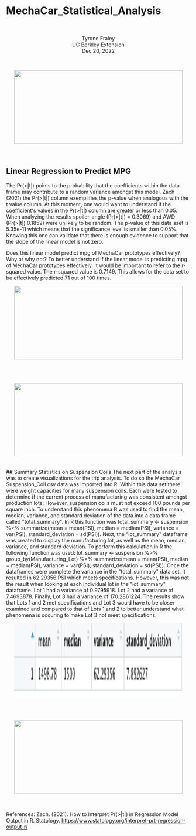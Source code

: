 # MechaCar_Statistical_Analysis
<br/>
<p align="center">Tyrone Fraley<br/>
UC Berkley Extension<br/>
Dec 20, 2022<br/>
<p/>
<br/>
<p align="center">
  <img width="460" height="200" src="Images/.jpeg">
</p>
<br/>

## Linear Regression to Predict MPG

The Pr(>|t|) points to the probability that the coefficients within the data frame may contribute to a random variance amongst this model. Zach (2021) the Pr(>|t|) column exemplifies the p-value when analogous with the t value column. At this moment, one would want to understand if the coefficient's values in the Pr(>|t|) column are greater or less than 0.05. When analyzing the results spoiler_angle (Pr(>|t|) = 0.3069) and AWD (Pr(>|t|) 0.1852) were unlikely to be random.
The p-value of this data sset is 5.35e-11 which means that the significance level is smaller than 0.05%. Knowing this one can validate that there is enough evidence to support that the slope of the linear model is not zero.

Does this linear model predict mpg of MechaCar prototypes effectively? Why or why not?
To better understand if the linear model is predicting mpg of MechaCar prototypes effectively. It would be important to refer to the r-squared value. The r-squared value is 0.7149. This allows for the data set to be effectively predicted 71 out of 100 times. 
<br/>
<p align="center">
  <img width="460" height="200" src="Images/MPGDF.jpeg">
</p>
<br/>
<br/>
<p align="center">
  <img width="460" height="200" src="Images/MPG_LM.jpeg">
</p>
<br/>
## Summary Statistics on Suspension Coils
The next part of the analysis was to create visualizations for the trip analysis. To do so the MechaCar Suspension_Coil.csv data was imported into R. Within this data set there were weight capacities for many suspension coils. Each were tested to determine if the current process of manufacturing was consistent amongst production lots. However, suspension coils must not exceed 100 pounds per square inch. To understand this phenomena R was used to find the mean, median, variance, and standard deviation of the data into a data frame called "total_summary". In R this function was total_summary <- suspension %>% summarize(mean = mean(PSI), median = median(PSI), variance = var(PSI), standard_deviation = sd(PSI)). Next, the "lot_summary" dataframe was created to display the manufacturing lot, as well as the mean, median, variance, and standard deviation. To perform this calculation in R the following function was used: lot_summary <- suspension %>% group_by(Manufacturing_Lot) %>% summarize(mean = mean(PSI), median = median(PSI), variance = var(PSI), standard_deviation = sd(PSI)). 
Once the dataframes were complete the variance in the "total_summary" data set. It resulted in 62.29356 PSI which meets specifications. However, this was not the result when looking at each individual lot in the "lot_summary" dataframe. Lot 1 had a variance of 0.9795918. Lot 2 had a variance of 7.4693878. Finally, Lot 3 had a variance of 170.2861224. The results show that Lots 1 and 2 met specifications and Lot 3 would have to be closer examined and compared to that of Lots 1 and 2 to better understand what phenomena is occuring to make Lot 3 not meet specifications.
<br/>
<p align="center">
  <img width="460" height="200" src="Images/totalsummary.jpeg">
</p>
<br/>
<br/>
<p align="center">
  <img width="460" height="200" src="Images/lotsummary.jpeg">
</p>
<br/>





References:
Zach. (2021). How to Interpret Pr(>|t|) in Regression Model Output in R. Statology. https://www.statology.org/interpret-prt-regression-output-r/
